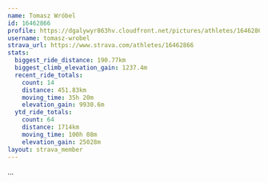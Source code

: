 ```yaml
---
name: Tomasz Wróbel
id: 16462866
profile: https://dgalywyr863hv.cloudfront.net/pictures/athletes/16462866/10169785/1/large.jpg
username: tomasz-wrobel
strava_url: https://www.strava.com/athletes/16462866
stats:
  biggest_ride_distance: 190.77km
  biggest_climb_elevation_gain: 1237.4m
  recent_ride_totals:
    count: 14
    distance: 451.83km
    moving_time: 35h 20m
    elevation_gain: 9930.6m
  ytd_ride_totals:
    count: 64
    distance: 1714km
    moving_time: 100h 08m
    elevation_gain: 25028m
layout: strava_member
--- 
```

...
